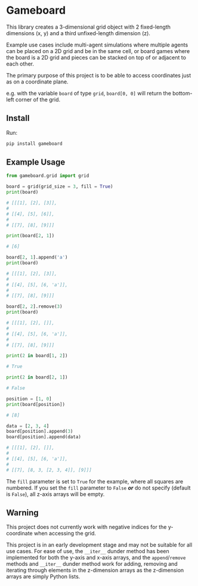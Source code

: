 # Gameboard

This library creates a 3-dimensional grid object with 2 fixed-length dimensions (x, y) and a third unfixed-length dimension (z).

Example use cases include multi-agent simulations where multiple agents can be placed on a 2D grid and be in the same cell, or board games where the board is a 2D grid and pieces can be stacked on top of or adjacent to each other.

The primary purpose of this project is to be able to access coordinates just as on a coordinate plane.

e.g. with the variable `board` of type `grid`, `board[0, 0]` will return the bottom-left corner of the grid.

## Install

Run:

```bash
pip install gameboard
```

## Example Usage

```python
from gameboard.grid import grid

board = grid(grid_size = 3, fill = True)
print(board)

# [[[1], [2], [3]],
#
# [[4], [5], [6]],
#
# [[7], [8], [9]]]

print(board[2, 1])

# [6]

board[2, 1].append('a')
print(board)

# [[[1], [2], [3]],
#
# [[4], [5], [6, 'a']],
#
# [[7], [8], [9]]]

board[2, 2].remove(3)
print(board)

# [[[1], [2], []],
#
# [[4], [5], [6, 'a']],
#
# [[7], [8], [9]]]

print(2 in board[1, 2])

# True

print(2 in board[2, 1])

# False

position = [1, 0]
print(board[position])

# [8]

data = [2, 3, 4]
board[position].append(3)
board[position].append(data)

# [[[1], [2], []],
#
# [[4], [5], [6, 'a']],
#
# [[7], [8, 3, [2, 3, 4]], [9]]]
```

The `fill` parameter is set to `True` for the example, where all squares are numbered.
If you set the `fill` parameter to `False` ***or*** do not specify (default is `False`), all z-axis arrays will be empty.

## Warning

This project does not currently work with negative indices for the y-coordinate when accessing the grid.

This project is in an early development stage and may not be suitable for all use cases. For ease of use, the `__iter__` dunder method has been implemented for both the y-axis and x-axis arrays, and the `append`/`remove` methods and `__iter__` dunder method work for adding, removing and iterating through elements in the z-dimension arrays as the z-dimension arrays are simply Python lists.
